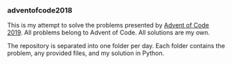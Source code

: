 ### adventofcode2018
This is my attempt to solve the problems presented by [Advent of Code 2019](https://adventofcode.com/2018).  All problems belong to Advent of Code.  All solutions are my own.

The repository is separated into one folder per day.  Each folder contains the problem, any provided files, and my solution in Python.
